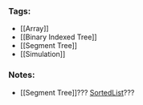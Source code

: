 ### Tags:
- [[Array]]
- [[Binary Indexed Tree]]
- [[Segment Tree]]
- [[Simulation]]
### Notes:
- [[Segment Tree]]??? [SortedList](https://grantjenks.com/docs/sortedcontainers/)???